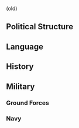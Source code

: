(old)
## Political Structure
<!---
TODO
-->
## Language
<!---
TODO
-->
## History
<!---
TODO
-->
## Military
### Ground Forces
<!---
TODO
-->
### Navy
<!---
TODO
-->